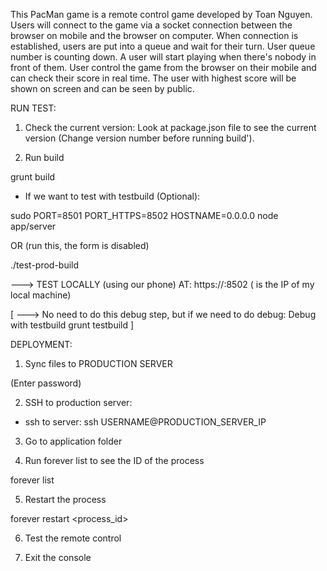 This PacMan game is a remote control game developed by Toan Nguyen. Users will connect to the game via a socket connection between the browser on mobile and the browser on computer. When connection is established, users are put into a queue and wait for their turn. User queue number is counting down. A user will start playing when there's nobody in front of them. User control the game from the browser on their mobile and can check their score in real time. The user with highest score will be shown on screen and can be seen by public.

RUN TEST:
1. Check the current version:
Look at package.json file to see the current version (Change version number before running build').

2. Run build

grunt build

- If we want to test with testbuild (Optional):

sudo PORT=8501 PORT_HTTPS=8502 HOSTNAME=0.0.0.0 node app/server

OR (run this, the form is disabled)

./test-prod-build

---> TEST LOCALLY (using our phone) AT: https://<LOCAL SERVER IP>:8502
(<LOCAL SERVER IP> is the IP of my local machine)

[
---> No need to do this debug step, but if we need to do debug:
Debug with testbuild
grunt testbuild
]

DEPLOYMENT:
1. Sync files to PRODUCTION SERVER

(Enter password)

2. SSH to production server:

- ssh to server: ssh USERNAME@PRODUCTION_SERVER_IP

3. Go to application folder

4. Run forever list to see the ID of the process

forever list

5. Restart the process

forever restart <process_id>

6. Test the remote control

7. Exit the console